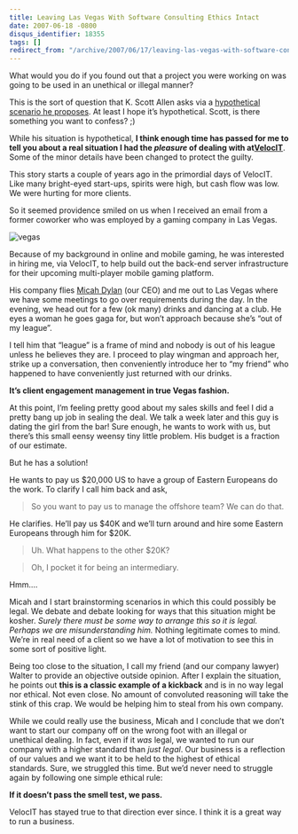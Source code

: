 ```yaml
---
title: Leaving Las Vegas With Software Consulting Ethics Intact
date: 2007-06-18 -0800
disqus_identifier: 18355
tags: []
redirect_from: "/archive/2007/06/17/leaving-las-vegas-with-software-consulting-ethics-intact.aspx/"
---
```


What would you do if you found out that a project you were working on
was going to be used in an unethical or illegal manner?

This is the sort of question that K. Scott Allen asks via a
[hypothetical scenario he
proposes](http://odetocode.com/Blogs/scott/archive/2007/06/17/10978.aspx "The Main Monkey Business").
At least I hope it’s hypothetical. Scott, is there something you want to
confess? ;)

While his situation is hypothetical, **I think enough time has passed
for me to tell you about a real situation I had the *pleasure* of
dealing with
at**[**VelocIT**](http://veloc-it.com/ "Veloc-IT - We Get IT Done").
Some of the minor details have been changed to protect the guilty.

This story starts a couple of years ago in the primordial days
of VelocIT. Like many bright-eyed start-ups, spirits were high, but cash
flow was low. We were hurting for more clients.

So it seemed providence smiled on us when I received an email from a
former coworker who was employed by a gaming company in Las Vegas.

![vegas](https://haacked.com/images/haacked_com/WindowsLiveWriter/MyFirstFathersDay_14DB0/vegas_1.jpg)

Because of my background in online and mobile gaming, he was interested
in hiring me, via VelocIT, to help build out the back-end server
infrastructure for their upcoming multi-player mobile gaming platform.

His company flies [Micah Dylan](http://micahdylan.com/ "Micah Dylan")
(our CEO) and me out to Las Vegas where we have some meetings to go over
requirements during the day. In the evening, we head out for a few (ok
many) drinks and dancing at a club. He eyes a woman he goes gaga for,
but won’t approach because she’s “out of my league”.

I tell him that “league” is a frame of mind and nobody is out of his
league unless he believes they are. I proceed to play wingman and
approach her, strike up a conversation, then conveniently introduce her
to “my friend” who happened to have conveniently just returned with our
drinks.

**It’s client engagement management in true Vegas fashion.**

At this point, I’m feeling pretty good about my sales skills and feel I
did a pretty bang up job in sealing the deal. We talk a week later and
this guy is dating the girl from the bar! Sure enough, he wants to work
with us, but there’s this small eensy weensy tiny little problem. His
budget is a fraction of our estimate.

But he has a solution!

He wants to pay us \$20,000 US to have a group of Eastern Europeans do
the work. To clarify I call him back and ask,

> So you want to pay us to manage the offshore team? We can do that.

He clarifies. He’ll pay us \$40K and we’ll turn around and hire some
Eastern Europeans through him for \$20K.

> Uh. What happens to the other \$20K?

> Oh, I pocket it for being an intermediary.

Hmm....

Micah and I start brainstorming scenarios in which this could possibly
be legal. We debate and debate looking for ways that this situation
might be kosher. *Surely there must be some way to arrange this so it is
legal. Perhaps we are misunderstanding him.* Nothing legitimate comes to
mind. We’re in real need of a client so we have a lot of motivation to
see this in some sort of positive light.

Being too close to the situation, I call my friend (and our company
lawyer) Walter to provide an objective outside opinion. After I explain
the situation, he points out **this is a classic example of a kickback**
and is in no way legal nor ethical. Not even close. No amount of
convoluted reasoning will take the stink of this crap. We would be
helping him to steal from his own company.

While we could really use the business, Micah and I conclude that we
don’t want to start our company off on the wrong foot with an illegal or
unethical dealing. In fact, even if it *was* legal, we wanted to run our
company with a higher standard than *just legal*. Our business is a
reflection of our values and we want it to be held to the highest of
ethical standards. Sure, we struggled this time. But we’d never need to
struggle again by following one simple ethical rule:

**If it doesn’t pass the smell test, we pass.**

VelocIT has stayed true to that direction ever since. I think it is a
great way to run a business.

